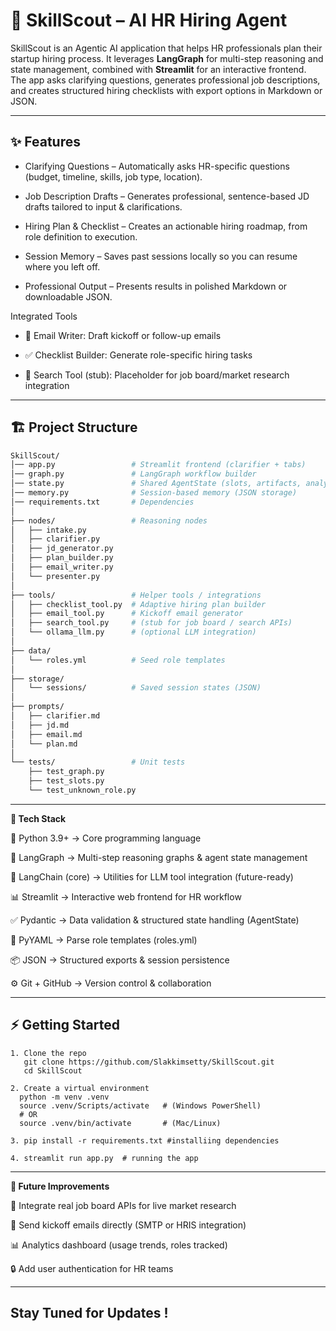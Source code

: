 # 🤖 SkillScout – AI HR Hiring Agent  

SkillScout is an Agentic AI application that helps HR professionals plan their startup hiring process. 
It leverages **LangGraph** for multi-step reasoning and state management, combined with **Streamlit** for an interactive frontend.   
The app asks clarifying questions, generates professional job descriptions, and creates structured hiring checklists with export options in Markdown or JSON.

---

## ✨ Features  

- Clarifying Questions – Automatically asks HR-specific questions (budget, timeline, skills, job type, location).

- Job Description Drafts – Generates professional, sentence-based JD drafts tailored to input & clarifications.

- Hiring Plan & Checklist – Creates an actionable hiring roadmap, from role definition to execution.

- Session Memory – Saves past sessions locally so you can resume where you left off.

- Professional Output – Presents results in polished Markdown or downloadable JSON.

Integrated Tools

 - 📧 Email Writer: Draft kickoff or follow-up emails

 - ✅ Checklist Builder: Generate role-specific hiring tasks

 - 🔎 Search Tool (stub): Placeholder for job board/market research integration
---

## 🏗️ Project Structure  

```bash
SkillScout/
│── app.py                 # Streamlit frontend (clarifier + tabs)
│── graph.py               # LangGraph workflow builder
│── state.py               # Shared AgentState (slots, artifacts, analytics)
│── memory.py              # Session-based memory (JSON storage)
│── requirements.txt       # Dependencies
│
├── nodes/                 # Reasoning nodes
│   ├── intake.py
│   ├── clarifier.py
│   ├── jd_generator.py
│   ├── plan_builder.py
│   ├── email_writer.py
│   └── presenter.py
│
├── tools/                 # Helper tools / integrations
│   ├── checklist_tool.py  # Adaptive hiring plan builder
│   ├── email_tool.py      # Kickoff email generator
│   ├── search_tool.py     # (stub for job board / search APIs)
│   └── ollama_llm.py      # (optional LLM integration)
│
├── data/
│   └── roles.yml          # Seed role templates
│
├── storage/
│   └── sessions/          # Saved session states (JSON)
│
├── prompts/
│   ├── clarifier.md
│   ├── jd.md
│   ├── email.md
│   └── plan.md
│
└── tests/                 # Unit tests
    ├── test_graph.py
    ├── test_slots.py
    └── test_unknown_role.py

```

---

**🧠 Tech Stack**

🐍 Python 3.9+ → Core programming language

🔗 LangGraph → Multi-step reasoning graphs & agent state management

🦜 LangChain (core) → Utilities for LLM tool integration (future-ready)

📊 Streamlit → Interactive web frontend for HR workflow

✅ Pydantic → Data validation & structured state handling (AgentState)

📄 PyYAML → Parse role templates (roles.yml)

📦 JSON → Structured exports & session persistence

⚙️ Git + GitHub → Version control & collaboration

---
## ⚡ Getting Started
```
1. Clone the repo
   git clone https://github.com/Slakkimsetty/SkillScout.git
   cd SkillScout

2. Create a virtual environment
  python -m venv .venv
  source .venv/Scripts/activate   # (Windows PowerShell)
  # OR
  source .venv/bin/activate       # (Mac/Linux)

3. pip install -r requirements.txt #installiing dependencies
 
4. streamlit run app.py  # running the app
```
---
**🔮 Future Improvements**

🔗 Integrate real job board APIs for live market research

📧 Send kickoff emails directly (SMTP or HRIS integration)

📊 Analytics dashboard (usage trends, roles tracked)

🔒 Add user authentication for HR teams


---
Stay Tuned for Updates !
---


